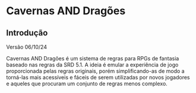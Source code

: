 # **Cavernas AND Dragões**

## **Introdução**

Versão 06/10/24

Cavernas AND Dragões é um sistema de regras para RPGs de fantasia baseado nas regras da SRD 5.1. A ideia é emular a experiência de jogo proporcionada pelas regras originais, porém simplificando-as de modo a torná-las mais acessíveis e fáceis de serem utilizadas por novos jogadores e aqueles que procuram um conjunto de regras menos complexo.

